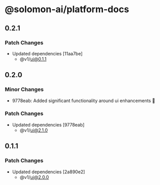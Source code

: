 # @solomon-ai/platform-docs

## 0.2.1

### Patch Changes

- Updated dependencies [11aa7be]
  - @v1/ui@0.1.1

## 0.2.0

### Minor Changes

- 9778eab: Added significant functionality around ui enhancements
  

### Patch Changes

- Updated dependencies [9778eab]
  - @v1/ui@2.1.0

## 0.1.1

### Patch Changes

- Updated dependencies [2a890e2]
  - @v1/ui@2.0.0
